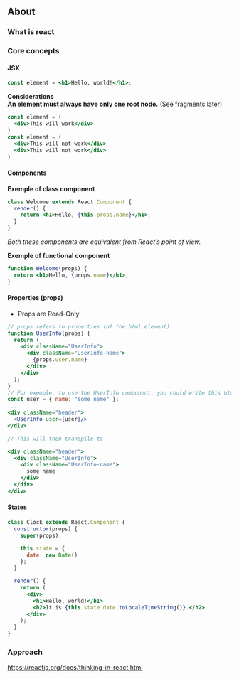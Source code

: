 ## About

### What is react


### Core concepts

#### JSX
```jsx
const element = <h1>Hello, world!</h1>;
```

**Considerations**   
**An element must always have only one root node.** (See fragments later)   
```jsx   
const element = (
  <div>This will work</div>
)
const element = (
  <div>This will not work</div>
  <div>This will not work</div>
)
```



#### Components

**Exemple of class component**   
```jsx   
class Welcome extends React.Component {
  render() {
    return <h1>Hello, {this.props.name}</h1>;
  }
}
```
*Both these components are equivalent from React’s point of view.*   

**Exemple of functional component**   
```jsx   
function Welcome(props) {
  return <h1>Hello, {props.name}</h1>;
}
```

#### Properties (props)
* Props are Read-Only

```jsx
// props refers to properties (of the html element)
function UserInfo(props) {
  return (
    <div className="UserInfo">
      <div className="UserInfo-name">
        {props.user.name}
      </div>
    </div>
  );
}
// For exemple, to use the UserInfo component, you could write this html snippet
const user = { name: "some name" };
...
<div className="header">
  <UserInfo user={user}/>
</div>

// This will then transpile to

<div className="header">
  <div className="UserInfo">
    <div className="UserInfo-name">
      some name
    </div>
  </div>
</div>

```

#### States

```jsx   
class Clock extends React.Component {
  constructor(props) {
    super(props);

    this.state = {
      date: new Date()
    };
  }

  render() {
    return (
      <div>
        <h1>Hello, world!</h1>
        <h2>It is {this.state.date.toLocaleTimeString()}.</h2>
      </div>
    );
  }
}
```



### Approach

https://reactjs.org/docs/thinking-in-react.html
